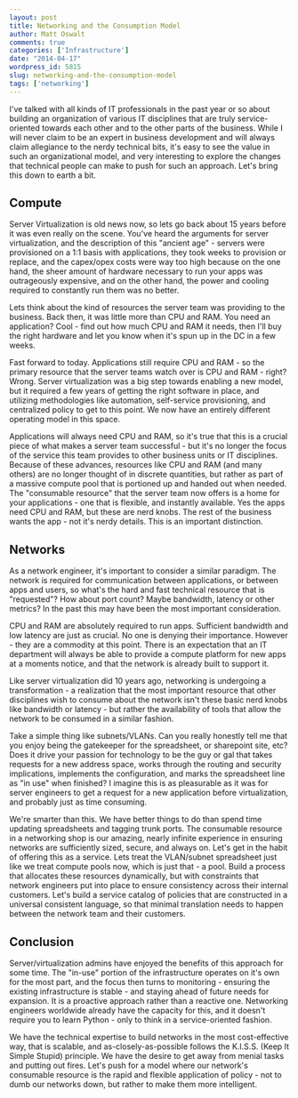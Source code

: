 ```yaml
---
layout: post
title: Networking and the Consumption Model
author: Matt Oswalt
comments: true
categories: ['Infrastructure']
date: "2014-04-17"
wordpress_id: 5815
slug: networking-and-the-consumption-model
tags: ['networking']
---
```



I've talked with all kinds of IT professionals in the past year or so about building an organization of various IT disciplines that are truly service-oriented towards each other and to the other parts of the business. While I will never claim to be an expert in business development and will always claim allegiance to the nerdy technical bits, it's easy to see the value in such an organizational model, and very interesting to explore the changes that technical people can make to push for such an approach. Let's bring this down to earth a bit.

## Compute

Server Virtualization is old news now, so lets go back about 15 years before it was even really on the scene. You've heard the arguments for server virtualization, and the description of this "ancient age" - servers were provisioned on a 1:1 basis with applications, they took weeks to provision or replace, and the capex/opex costs were way too high because on the one hand, the sheer amount of hardware necessary to run your apps was outrageously expensive, and on the other hand, the power and cooling required to constantly run them was no better.

Lets think about the kind of resources the server team was providing to the business. Back then, it was little more than CPU and RAM. You need an application? Cool - find out how much CPU and RAM it needs, then I'll buy the right hardware and let you know when it's spun up in the DC in a few weeks.

Fast forward to today. Applications still require CPU and RAM - so the primary resource that the server teams watch over is CPU and RAM - right? Wrong. Server virtualization was a big step towards enabling a new model, but it required a few years of getting the right software in place, and utilizing methodologies like automation, self-service provisioning, and centralized policy to get to this point. We now have an entirely different operating model in this space.

Applications will always need CPU and RAM, so it's true that this is a crucial piece of what makes a server team successful - but it's no longer the focus of the service this team provides to other business units or IT disciplines. Because of these advances, resources like CPU and RAM (and many others) are no longer thought of in discrete quantities, but rather as part of a massive compute pool that is portioned up and handed out when needed. The "consumable resource" that the server team now offers is a home for your applications - one that is flexible, and instantly available. Yes the apps need CPU and RAM, but these are nerd knobs. The rest of the business wants the app - not it's nerdy details. This is an important distinction.

## Networks

As a network engineer, it's important to consider a similar paradigm. The network is required for communication between applications, or between apps and users, so what's the hard and fast technical resource that is "requested"? How about port count? Maybe bandwidth, latency or other metrics? In the past this may have been the most important consideration.

CPU and RAM are absolutely required to run apps. Sufficient bandwidth and low latency are just as crucial. No one is denying their importance. However - they are a commodity at this point. There is an expectation that an IT department will always be able to provide a compute platform for new apps at a moments notice, and that the network is already built to support it.

Like server virtualization did 10 years ago, networking is undergoing a transformation - a realization that the most important resource that other disciplines wish to consume about the network isn't these basic nerd knobs like bandwidth or latency - but rather the availability of tools that allow the network to be consumed in a similar fashion.

Take a simple thing like subnets/VLANs. Can you really honestly tell me that you enjoy being the gatekeeper for the spreadsheet, or sharepoint site, etc? Does it drive your passion for technology to be the guy or gal that takes requests for a new address space, works through the routing and security implications, implements the configuration, and marks the spreadsheet line as "in use" when finished? I imagine this is as pleasurable as it was for server engineers to get a request for a new application before virtualization, and probably just as time consuming.

We're smarter than this. We have better things to do than spend time updating spreadsheets and tagging trunk ports. The consumable resource in a networking shop is our amazing, nearly infinite experience in ensuring networks are sufficiently sized, secure, and always on. Let's get in the habit of offering this as a service. Lets treat the VLAN/subnet spreadsheet just like we treat compute pools now, which is just that - a pool. Build a process that allocates these resources dynamically, but with constraints that network engineers put into place to ensure consistency across their internal customers. Let's build a service catalog of policies that are constructed in a universal consistent language, so that minimal translation needs to happen between the network team and their customers.

## Conclusion

Server/virtualization admins have enjoyed the benefits of this approach for some time. The "in-use" portion of the infrastructure operates on it's own for the most part, and the focus then turns to monitoring - ensuring the existing infrastructure is stable - and staying ahead of future needs for expansion. It is a proactive approach rather than a reactive one. Networking engineers worldwide already have the capacity for this, and it doesn't require you to learn Python - only to think in a service-oriented fashion.

We have the technical expertise to build networks in the most cost-effective way, that is scalable, and as-closely-as-possible follows the K.I.S.S. (Keep It Simple Stupid) principle. We have the desire to get away from menial tasks and putting out fires. Let's push for a model where our network's consumable resource is the rapid and flexible application of policy - not to dumb our networks down, but rather to make them more intelligent.
